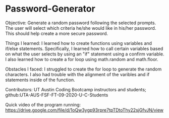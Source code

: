 # Password-Generator

Objective: Generate a random password following the selected prompts. The user will select which criteria he/she would like in his/her password. This should help create a more secure password.

Things I learned: I learned how to create functions using variables and if/else statements. Specifically, I learned how to call certain variables based on what the user selects by using an "if" statement using a confirm variable. I also learned how to create a for loop using math.random and math.floor.

Obstacles I faced: I struggled to create the for loop to generate the random characters. I also had trouble with the alignment of the varibles and if statements inside of the function.

Contributors: UT Austin Coding Bootcamp instructors and students; github:UTA-AUS-FSF-FT-09-2020-U-C-Students

Quick video of the program running: https://drive.google.com/file/d/1oQw3ygp93rpre7tpTDtoThy22sjGfvJN/view